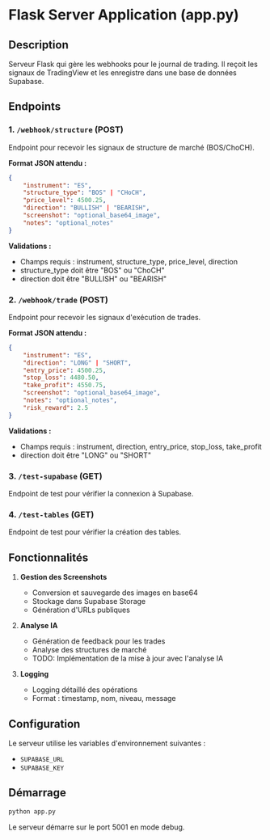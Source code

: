 # Flask Server Application (app.py)

## Description
Serveur Flask qui gère les webhooks pour le journal de trading. Il reçoit les signaux de TradingView et les enregistre dans une base de données Supabase.

## Endpoints

### 1. `/webhook/structure` (POST)
Endpoint pour recevoir les signaux de structure de marché (BOS/ChoCH).

**Format JSON attendu :**
```json
{
    "instrument": "ES",
    "structure_type": "BOS" | "CHoCH",
    "price_level": 4500.25,
    "direction": "BULLISH" | "BEARISH",
    "screenshot": "optional_base64_image",
    "notes": "optional_notes"
}
```

**Validations :**
- Champs requis : instrument, structure_type, price_level, direction
- structure_type doit être "BOS" ou "ChoCH"
- direction doit être "BULLISH" ou "BEARISH"

### 2. `/webhook/trade` (POST)
Endpoint pour recevoir les signaux d'exécution de trades.

**Format JSON attendu :**
```json
{
    "instrument": "ES",
    "direction": "LONG" | "SHORT",
    "entry_price": 4500.25,
    "stop_loss": 4480.50,
    "take_profit": 4550.75,
    "screenshot": "optional_base64_image",
    "notes": "optional_notes",
    "risk_reward": 2.5
}
```

**Validations :**
- Champs requis : instrument, direction, entry_price, stop_loss, take_profit
- direction doit être "LONG" ou "SHORT"

### 3. `/test-supabase` (GET)
Endpoint de test pour vérifier la connexion à Supabase.

### 4. `/test-tables` (GET)
Endpoint de test pour vérifier la création des tables.

## Fonctionnalités

1. **Gestion des Screenshots**
   - Conversion et sauvegarde des images en base64
   - Stockage dans Supabase Storage
   - Génération d'URLs publiques

2. **Analyse IA**
   - Génération de feedback pour les trades
   - Analyse des structures de marché
   - TODO: Implémentation de la mise à jour avec l'analyse IA

3. **Logging**
   - Logging détaillé des opérations
   - Format : timestamp, nom, niveau, message

## Configuration

Le serveur utilise les variables d'environnement suivantes :
- `SUPABASE_URL`
- `SUPABASE_KEY`

## Démarrage
```bash
python app.py
```
Le serveur démarre sur le port 5001 en mode debug. 